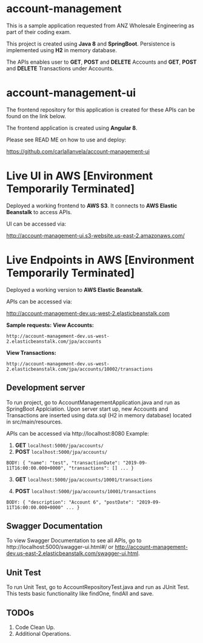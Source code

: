 # account-management

This is a sample application requested from ANZ Wholesale Engineering as part of their coding exam.

This project is created using <b>Java 8</b> and <b>SpringBoot</b>. Persistence is implemented using <b>H2</b> in memory database.

The APIs enables user to <b>GET</b>, <b>POST</b> and <b>DELETE</b> Accounts and <b>GET</b>, <b>POST</b> and <b>DELETE</b> Transactions under Accounts.

# account-management-ui

The frontend repository for this application is created for these APIs can be found on the link below. 

The frontend application is created using <b>Angular 8</b>.

Please see READ ME on how to use and deploy:

https://github.com/carlallanvela/account-management-ui

# Live UI in AWS [Environment Temporarily Terminated]

Deployed a working frontend to <b>AWS S3</b>. It connects to <b>AWS Elastic Beanstalk</b> to access APIs. 

UI can be accessed via: 

http://account-management-ui.s3-website.us-east-2.amazonaws.com/

# Live Endpoints in AWS [Environment Temporarily Terminated]

Deployed a working version to <b>AWS Elastic Beanstalk</b>. 

APIs can be accessed via: 

http://account-management-dev.us-west-2.elasticbeanstalk.com

<b>Sample requests:</b>
<b>View Accounts:</b>

`http://account-management-dev.us-west-2.elasticbeanstalk.com/jpa/accounts`

<b>View Transactions:</b>

`http://account-management-dev.us-west-2.elasticbeanstalk.com/jpa/accounts/10002/transactions`

## Development server

To run project, go to AccountManagementApplication.java and run as SpringBoot Applciation. Upon server start  up, new Accounts and Transactions are inserted using data.sql (H2 in memory database) located in src/main/resources.

APIs can be accessed via http://localhost:8080
Example:
1) <b>GET</b>
`localhost:5000/jpa/accounts/`
2) <b>POST</b>
`localhost:5000/jpa/accounts/`

`BODY:
{
    "name": "test",
    "transactionDate": "2019-09-11T16:00:00.000+0000",
    "transactions": [] ...
}`

3) <b>GET</b>
`localhost:5000/jpa/accounts/10001/transactions`

4) <b>POST</b> 
`localhost:5000/jpa/accounts/10001/transactions`

`BODY:
{
    "description": "Account 6",
    "postDate": "2019-09-11T16:00:00.000+0000" ...
}`

## Swagger Documentation

To view Swagger Documentation to see all APIs, go to 
http://localhost:5000/swagger-ui.html#/ 
or 
http://account-management-dev.us-east-2.elasticbeanstalk.com/swagger-ui.html.

## Unit Test

To run Unit Test, go to AccountRepositoryTest.java and run as JUnit Test. This tests basic functionality like findOne, findAll and save.

## TODOs
1) Code Clean Up.
2) Additional Operations.
